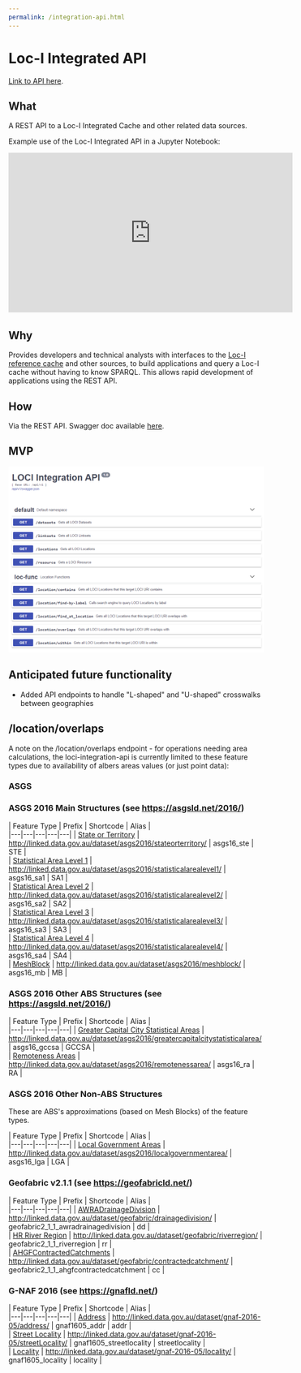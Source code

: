 ```yaml
---
permalink: /integration-api.html
---
```


# Loc-I Integrated API

[Link to API here](https://api2.loci.cat).

## What

A REST API to a Loc-I Integrated Cache and other related data sources.

Example use of the Loc-I Integrated API in a Jupyter Notebook:
<iframe width="560" height="315" src="https://www.youtube.com/embed/EYlroy7sAtA?start=1084" frameborder="0" allow="accelerometer; autoplay; encrypted-media; gyroscope; picture-in-picture" allowfullscreen></iframe>

## Why

Provides developers and technical analysts with interfaces to the [Loc-I reference cache](ref-cache.md) and other sources, to build applications and query a Loc-I cache without having to know SPARQL. This allows rapid development of applications using the REST API.

## How 

Via the REST API. Swagger doc available [here](https://api.loci.cat/api/v1/doc).

     
## MVP 

![Loc-I Technical Architecture Overview](images/loci-integrated-api-1.PNG "Loc-I Technical Architecture Overview")


## Anticipated future functionality

* Added API endpoints to handle "L-shaped" and "U-shaped" crosswalks between geographies


## /location/overlaps 

A note on the /location/overlaps endpoint - for operations needing area calculations, the loci-integration-api is currently limited to these feature types due to availability of albers areas values (or just point data):

### ASGS


### ASGS 2016 Main Structures (see https://asgsld.net/2016/)

| Feature Type  | Prefix | Shortcode | Alias  |  
|---|---|---|---|---|
| [State or Territory](https://asgsld.net/2016/stateorterritory/)  | http://linked.data.gov.au/dataset/asgs2016/stateorterritory/  | asgs16_ste  |  STE |  
| [Statistical Area Level 1](https://asgsld.net/2016/statisticalarealevel1/)  | http://linked.data.gov.au/dataset/asgs2016/statisticalarealevel1/   |  asgs16_sa1 |  SA1 |  
| [Statistical Area Level 2](https://asgsld.net/2016/statisticalarealevel2/)  | http://linked.data.gov.au/dataset/asgs2016/statisticalarealevel2/   |  asgs16_sa2 |  SA2 |  
| [Statistical Area Level 3](https://asgsld.net/2016/statisticalarealevel3/)  |  http://linked.data.gov.au/dataset/asgs2016/statisticalarealevel3/ |  asgs16_sa3 | SA3  |  
| [Statistical Area Level 4](https://asgsld.net/2016/statisticalarealevel4/)  |  http://linked.data.gov.au/dataset/asgs2016/statisticalarealevel4/ |  asgs16_sa4 |  SA4 |  
| [MeshBlock](https://asgsld.net/2016/meshblock/)  | http://linked.data.gov.au/dataset/asgs2016/meshblock/  |  asgs16_mb | MB  |  

### ASGS 2016 Other ABS Structures (see https://asgsld.net/2016/)

| Feature Type  | Prefix | Shortcode | Alias  |  
|---|---|---|---|---|
| [Greater Capital City Statistical Areas](https://asgsld.net/2016/greatercapitalcitystatisticalarea/)  | http://linked.data.gov.au/dataset/asgs2016/greatercapitalcitystatisticalarea/   |  asgs16_gccsa |  GCCSA |  
| [Remoteness Areas](https://asgsld.net/2016/remotenessarea/)  |  http://linked.data.gov.au/dataset/asgs2016/remotenessarea/ |  asgs16_ra | RA  |  

### ASGS 2016 Other Non-ABS Structures 

These are ABS's approximations (based on Mesh Blocks) of the feature types.

| Feature Type  | Prefix | Shortcode | Alias  |  
|---|---|---|---|---|
| [Local Government Areas](https://asgsld.net/2016/localgovernmentarea/)  | http://linked.data.gov.au/dataset/asgs2016/localgovernmentarea/  | asgs16_lga  |  LGA |  


### Geofabric v2.1.1 (see https://geofabricld.net/)

| Feature Type  | Prefix | Shortcode | Alias  |  
|---|---|---|---|---|
| [AWRADrainageDivision](https://geofabricld.net/drainagedivision/)  | http://linked.data.gov.au/dataset/geofabric/drainagedivision/  | geofabric2_1_1_awradrainagedivision  |  dd |  
| [HR River Region](https://geofabricld.net/riverregion/)  | http://linked.data.gov.au/dataset/geofabric/riverregion/  | geofabric2_1_1_riverregion  |  rr |  
| [AHGFContractedCatchments](https://geofabricld.net/contractedcatchment/)  | http://linked.data.gov.au/dataset/geofabric/contractedcatchment/  | geofabric2_1_1_ahgfcontractedcatchment  |  cc | 
 

### G-NAF 2016 (see https://gnafld.net/)


| Feature Type  | Prefix | Shortcode | Alias  |  
|---|---|---|---|---|
| [Address](https://gnafld.net/2016-05/address/)  | http://linked.data.gov.au/dataset/gnaf-2016-05/address/  | gnaf1605_addr  |  addr |  
| [Street Locality](https://gnafld.net/2016-05/streetLocality/)  | http://linked.data.gov.au/dataset/gnaf-2016-05/streetLocality/  | gnaf1605_streetlocality  |  streetlocality |  
| [Locality](https://gnafld.net/2016-05/locality/)  | http://linked.data.gov.au/dataset/gnaf-2016-05/locality/  | gnaf1605_locality  |  locality | 
